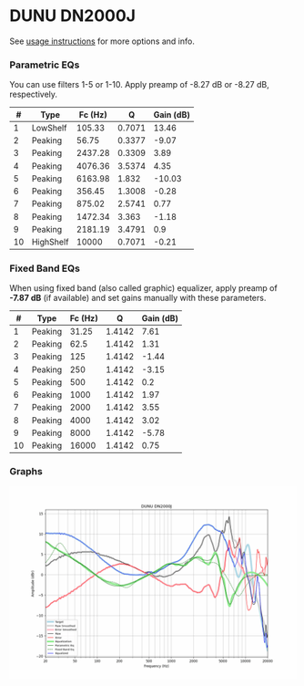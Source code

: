 # DUNU DN2000J
See [usage instructions](https://github.com/jaakkopasanen/AutoEq#usage) for more options and info.

### Parametric EQs
You can use filters 1-5 or 1-10. Apply preamp of -8.27 dB or -8.27 dB, respectively.

|   # | Type      |   Fc (Hz) |      Q |   Gain (dB) |
|-----|-----------|-----------|--------|-------------|
|   1 | LowShelf  |    105.33 | 0.7071 |       13.46 |
|   2 | Peaking   |     56.75 | 0.3377 |       -9.07 |
|   3 | Peaking   |   2437.28 | 0.3309 |        3.89 |
|   4 | Peaking   |   4076.36 | 3.5374 |        4.35 |
|   5 | Peaking   |   6163.98 | 1.832  |      -10.03 |
|   6 | Peaking   |    356.45 | 1.3008 |       -0.28 |
|   7 | Peaking   |    875.02 | 2.5741 |        0.77 |
|   8 | Peaking   |   1472.34 | 3.363  |       -1.18 |
|   9 | Peaking   |   2181.19 | 3.4791 |        0.9  |
|  10 | HighShelf |  10000    | 0.7071 |       -0.21 |

### Fixed Band EQs
When using fixed band (also called graphic) equalizer, apply preamp of **-7.87 dB** (if available) and set gains manually with these parameters.

|   # | Type    |   Fc (Hz) |      Q |   Gain (dB) |
|-----|---------|-----------|--------|-------------|
|   1 | Peaking |     31.25 | 1.4142 |        7.61 |
|   2 | Peaking |     62.5  | 1.4142 |        1.31 |
|   3 | Peaking |    125    | 1.4142 |       -1.44 |
|   4 | Peaking |    250    | 1.4142 |       -3.15 |
|   5 | Peaking |    500    | 1.4142 |        0.2  |
|   6 | Peaking |   1000    | 1.4142 |        1.97 |
|   7 | Peaking |   2000    | 1.4142 |        3.55 |
|   8 | Peaking |   4000    | 1.4142 |        3.02 |
|   9 | Peaking |   8000    | 1.4142 |       -5.78 |
|  10 | Peaking |  16000    | 1.4142 |        0.75 |

### Graphs
![](./DUNU%20DN2000J.png)
